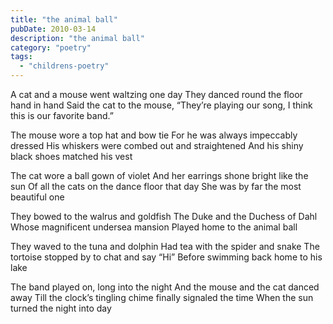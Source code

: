```yaml
---
title: "the animal ball"
pubDate: 2010-03-14
description: "the animal ball"
category: "poetry"
tags:
  - "childrens-poetry"
---
```


A cat and a mouse went waltzing one day
They danced round the floor hand in hand
Said the cat to the mouse, “They’re playing our song,
I think this is our favorite band.”

The mouse wore a top hat and bow tie
For he was always impeccably dressed
His whiskers were combed out and straightened
And his shiny black shoes matched his vest

The cat wore a ball gown of violet
And her earrings shone bright like the sun
Of all the cats on the dance floor that day
She was by far the most beautiful one

They bowed to the walrus and goldfish
The Duke and the Duchess of Dahl
Whose magnificent undersea mansion
Played home to the animal ball

They waved to the tuna and dolphin
Had tea with the spider and snake
The tortoise stopped by to chat and say “Hi”
Before swimming back home to his lake

The band played on, long into the night
And the mouse and the cat danced away
Till the clock’s tingling chime finally signaled the time
When the sun turned the night into day
